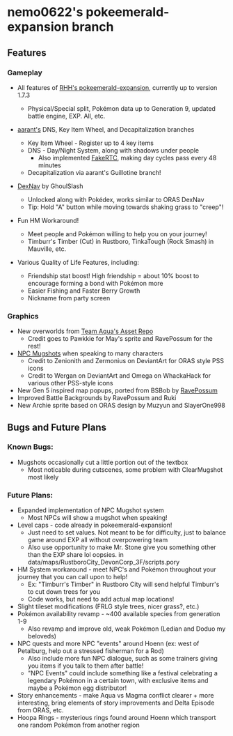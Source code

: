 # nemo0622's pokeemerald-expansion branch

## Features

### Gameplay
- All features of [RHH's pokeemerald-expansion](https://github.com/rh-hideout/pokeemerald-expansion), currently up to version 1.7.3
    - Physical/Special split, Pokémon data up to Generation 9, updated battle engine, EXP. All, etc.
- [aarant's](https://github.com/aarant/pokeemerald) DNS, Key Item Wheel, and Decapitalization branches
    - Key Item Wheel - Register up to 4 key items
    - DNS - Day/Night System, along with shadows under people
        - Also implemented [FakeRTC](https://www.pokecommunity.com/threads/simple-modifications-directory.416647/page-24#post-10678054), making day cycles pass every 48 minutes
    - Decapitalization via aarant's Guillotine branch!
- [DexNav](https://github.com/ghoulslash/pokeemerald/tree/dexnav) by GhoulSlash
    - Unlocked along with Pokédex, works similar to ORAS DexNav
    - Tip: Hold "A" button while moving towards shaking grass to "creep"!

- Fun HM Workaround!
    - Meet people and Pokémon willing to help you on your journey!
    - Timburr's Timber (Cut) in Rustboro, TinkaTough (Rock Smash) in Mauville, etc.
- Various Quality of Life Features, including:
    - Friendship stat boost! High friendship = about 10% boost to encourage forming a bond with Pokémon more
    - Easier Fishing and Faster Berry Growth
    - Nickname from party screen

### Graphics
- New overworlds from [Team Aqua's Asset Repo](https://github.com/Pawkkie/Team-Aquas-Asset-Repo)
    - Credit goes to Pawkkie for May's sprite and RavePossum for the rest!
- [NPC Mugshots](https://www.pokecommunity.com/showpost.php?p=10345947&postcount=252) when speaking to many characters
    - Credit to Zenionith and Zermonius on DeviantArt for ORAS style PSS icons
    - Credit to Wergan on DeviantArt and Omega on WhackaHack for various other PSS-style icons
- New Gen 5 inspired map popups, ported from BSBob by [RavePossum](https://github.com/ravepossum/pokeemerald)
- Improved Battle Backgrounds by RavePossum and Ruki
- New Archie sprite based on ORAS design by Muzyun and SlayerOne998

## Bugs and Future Plans

### Known Bugs:
- Mugshots occasionally cut a little portion out of the textbox
    - Most noticable during cutscenes, some problem with ClearMugshot most likely

### Future Plans:
- Expanded implementation of NPC Mugshot system
    - Most NPCs will show a mugshot when speaking!
- Level caps - code already in pokeemerald-expansion!
    - Just need to set values. Not meant to be for difficulty, just to balance game around EXP all without overpowering team
    - Also use opportunity to make Mr. Stone give you something other than the EXP share lol oopsies. in data/maps/RustboroCity_DevonCorp_3F/scripts.pory
- HM System workaround - meet NPC's and Pokémon throughout your journey that you can call upon to help!
    - Ex: "Timburr's Timber" in Rustboro City will send helpful Timburr's to cut down trees for you
    - Code works, but need to add actual map locations!
- Slight tileset modifications (FRLG style trees, nicer grass?, etc.)
- Pokémon availability revamp - ~400 available species from generation 1-9
    - Also revamp and improve old, weak Pokémon (Ledian and Doduo my beloveds)
- NPC quests and more NPC "events" around Hoenn (ex: west of Petalburg, help out a stressed fisherman for a Rod)
    - Also include more fun NPC dialogue, such as some trainers giving you items if you talk to them after battle!
    - "NPC Events" could include something like a festival celebrating a legendary Pokémon in a certain town, with exclusive items and maybe a Pokémon egg distributor!
- Story enhancements - make Aqua vs Magma conflict clearer + more interesting, bring elements of story improvements and Delta Episode from ORAS, etc.
- Hoopa Rings - mysterious rings found around Hoenn which transport one random Pokémon from another region
